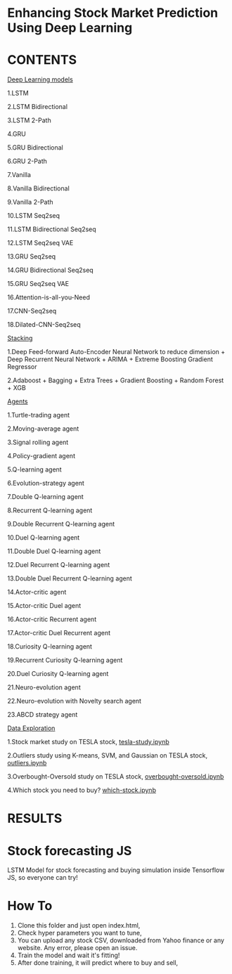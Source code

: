 # Enhancing Stock Market Prediction Using Deep Learning

# CONTENTS
[Deep Learning models](deep-learning)
  
  1.LSTM
  
  2.LSTM Bidirectional
  
  3.LSTM 2-Path
  
  4.GRU
  
  5.GRU Bidirectional
  
  6.GRU 2-Path
  
  7.Vanilla
  
  8.Vanilla Bidirectional
  
  9.Vanilla 2-Path
  
  10.LSTM Seq2seq
  
  11.LSTM Bidirectional Seq2seq
  
  12.LSTM Seq2seq VAE
  
  13.GRU Seq2seq
  
  14.GRU Bidirectional Seq2seq
  
  15.GRU Seq2seq VAE
  
  16.Attention-is-all-you-Need
  
  17.CNN-Seq2seq
  
  18.Dilated-CNN-Seq2seq

[Stacking](stacking)

  1.Deep Feed-forward Auto-Encoder Neural Network to reduce dimension + Deep Recurrent Neural Network + ARIMA + Extreme Boosting Gradient Regressor
  
  2.Adaboost + Bagging + Extra Trees + Gradient Boosting + Random Forest + XGB

[Agents](agent)
  
  1.Turtle-trading agent
  
  2.Moving-average agent
  
  3.Signal rolling agent
  
  4.Policy-gradient agent
  
  5.Q-learning agent
  
  6.Evolution-strategy agent
  
  7.Double Q-learning agent
  
  8.Recurrent Q-learning agent
  
  9.Double Recurrent Q-learning agent
  
  10.Duel Q-learning agent
  
  11.Double Duel Q-learning agent
  
  12.Duel Recurrent Q-learning agent
  
  13.Double Duel Recurrent Q-learning agent
  
  14.Actor-critic agent
  
  15.Actor-critic Duel agent
  
  16.Actor-critic Recurrent agent
  
  17.Actor-critic Duel Recurrent agent
  
  18.Curiosity Q-learning agent
  
  19.Recurrent Curiosity Q-learning agent
  
  20.Duel Curiosity Q-learning agent
  
  21.Neuro-evolution agent
  
  22.Neuro-evolution with Novelty search agent
  
  23.ABCD strategy agent

[Data Exploration](misc)

  1.Stock market study on TESLA stock, [tesla-study.ipynb](misc/tesla-study.ipynb)
  
  2.Outliers study using K-means, SVM, and Gaussian on TESLA stock, [outliers.ipynb](misc/outliers.ipynb)
  
  3.Overbought-Oversold study on TESLA stock, [overbought-oversold.ipynb](misc/overbought-oversold.ipynb)
  
  4.Which stock you need to buy? [which-stock.ipynb](misc/which-stock.ipynb)

# RESULTS

# Stock forecasting JS

LSTM Model for stock forecasting and buying simulation inside Tensorflow JS, so everyone can try!

# How To

  1. Clone this folder and just open index.html,
  2. Check hyper parameters you want to tune,
  3. You can upload any stock CSV, downloaded from Yahoo finance or any website. Any error, please open an issue.
  4. Train the model and wait it's fitting!
  5. After done training, it will predict where to buy and sell,
